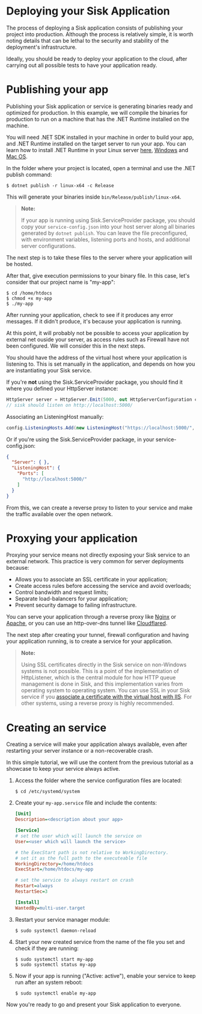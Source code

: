 # Deploying your Sisk Application

The process of deploying a Sisk application consists of publishing your project into production. Although the process is relatively simple, it is worth noting details that can be lethal to the security and stability of the deployment's infrastructure.

Ideally, you should be ready to deploy your application to the cloud, after carrying out all possible tests to have your application ready.

# Publishing your app

Publishing your Sisk application or service is generating binaries ready and optimized for production. In this example, we will compile the binaries for production to run on a machine that has the .NET Runtime installed on the machine.

You will need .NET SDK installed in your machine in order to build your app, and
.NET Runtime installed on the target server to run your app. You can learn how
to install .NET Runtime in your Linux server [here](https://learn.microsoft.com/en-us/dotnet/core/install/linux), [Windows](https://learn.microsoft.com/en-us/dotnet/core/install/windows?tabs=net70) and [Mac OS](https://learn.microsoft.com/en-us/dotnet/core/install/macos).

In the folder where your project is located, open a terminal and use the .NET publish command:

```shell
$ dotnet publish -r linux-x64 -c Release
```

This will generate your binaries inside `bin/Release/publish/linux-x64`.

> **Note:**
>
> If your app is running using Sisk.ServiceProvider package, you should copy your `service-config.json` into your host server along all binaries generated by `dotnet publish`.
> You can leave the file preconfigured, with environment variables, listening ports and hosts, and additional server configurations.

The next step is to take these files to the server where your application will be hosted.

After that, give execution permissions to your binary file. In this case, let's consider that our project name is "my-app":

```shell
$ cd /home/htdocs
$ chmod +x my-app
$ ./my-app
```

After running your application, check to see if it produces any error messages. If it didn't produce, it's because your application is running.

At this point, it will probably not be possible to access your application by external net ouside your server, as access rules such as Firewall have not been configured. We will consider this in the next steps.

You should have the address of the virtual host where your application is listening to. This is set manually in the application, and depends on how you are instantiating your Sisk service.

If you're **not** using the Sisk.ServiceProvider package, you should find it where you defined your HttpServer instance:

```cs
HttpServer server = HttpServer.Emit(5000, out HttpServerConfiguration config, out var host, out var router);
// sisk should listen on http://localhost:5000/
```

Associating an ListeningHost manually:

```cs
config.ListeningHosts.Add(new ListeningHost("https://localhost:5000/", router));
```

Or if you're using the Sisk.ServiceProvider package, in your service-config.json:

```json
{
  "Server": { },
  "ListeningHost": {
    "Ports": [
      "http://localhost:5000/"
    ]
  }
}
```

From this, we can create a reverse proxy to listen to your service and make the traffic available over the open network.

# Proxying your application

Proxying your service means not directly exposing your Sisk service to an external network. This practice is very common for server deployments because:

- Allows you to associate an SSL certificate in your application;
- Create access rules before accessing the service and avoid overloads;
- Control bandwidth and request limits;
- Separate load-balancers for your application;
- Prevent security damage to failing infrastructure.

You can serve your application through a reverse proxy like [Nginx](https://learn.microsoft.com/en-us/aspnet/core/host-and-deploy/linux-nginx?view=aspnetcore-7.0&tabs=linux-ubuntu#install-nginx) or [Apache](https://learn.microsoft.com/en-us/aspnet/core/host-and-deploy/linux-apache?view=aspnetcore-7.0), or you can use an http-over-dns tunnel like [Cloudflared](https://developers.cloudflare.com/cloudflare-one/connections/connect-networks/install-and-setup/tunnel-guide/).

The next step after creating your tunnel, firewall configuration and having your application running, is to create a service for your application.

> **Note:**
>
> Using SSL certificates directly in the Sisk service on non-Windows systems is not possible. This is a point of the implementation of HttpListener, which is the central module for how HTTP queue management is done in Sisk, and this implementation varies from operating system to operating system. You can use SSL in your Sisk service if you [associate a certificate with the virtual host with IIS](https://learn.microsoft.com/en-us/iis/manage/configuring-security/how-to-set-up-ssl-on-iis). For other systems, using a reverse proxy is highly recommended.

# Creating an service

Creating a service will make your application always available, even after restarting your server instance or a non-recoverable crash.

In this simple tutorial, we will use the content from the previous tutorial as a showcase to keep your service always active.

1. Access the folder where the service configuration files are located:

    ```
    $ cd /etc/systemd/system
    ```

2. Create your `my-app.service` file and include the contents:

    ```ini
    [Unit]
    Description=<description about your app>

    [Service]
    # set the user which will launch the service on
    User=<user which will launch the service>

    # the ExecStart path is not relative to WorkingDirectory.
    # set it as the full path to the executeable file
    WorkingDirectory=/home/htdocs
    ExecStart=/home/htdocs/my-app

    # set the service to always restart on crash
    Restart=always
    RestartSec=3

    [Install]
    WantedBy=multi-user.target
    ```

3. Restart your service manager module:

    ```
    $ sudo systemctl daemon-reload
    ```

4. Start your new created service from the name of the file you set and check if they are running:

    ```
    $ sudo systemctl start my-app
    $ sudo systemctl status my-app
    ```

5. Now if your app is running ("Active: active"), enable your service to keep run after an system reboot:

    ```
    $ sudo systemctl enable my-app
    ```

Now you're ready to go and present your Sisk application to everyone.